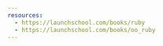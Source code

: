 ```yaml
---
resources:
  - https://launchschool.com/books/ruby
  - https://launchschool.com/books/oo_ruby
---
```


